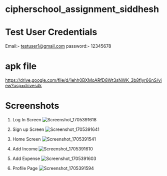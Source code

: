 # cipherschool_assignment_siddhesh

# Test User Credentials
Email:- testuser1@gmail.com
password:- 12345678

# apk file
https://drive.google.com/file/d/1ehh0BXMoARfD8Wt3sNWK_3b8fIyr66nS/view?usp=drivesdk

# Screenshots

1. Log In Screen
![Screenshot_1705391618](https://github.com/siddhesh12323/CipherSchools-Flutter-Assignment/assets/98269363/e0407c5f-a635-46a4-bb83-188c87c7a68d)

2. Sign up Screen
![Screenshot_1705391641](https://github.com/siddhesh12323/CipherSchools-Flutter-Assignment/assets/98269363/2056eb07-c43a-4d22-b7df-1981e0cdae20)

3. Home Screen
![Screenshot_1705391541](https://github.com/siddhesh12323/CipherSchools-Flutter-Assignment/assets/98269363/282c66c9-6c12-4f1f-9b36-992b806f4027)

4. Add Income
![Screenshot_1705391610](https://github.com/siddhesh12323/CipherSchools-Flutter-Assignment/assets/98269363/315ecfba-1e98-480c-91c8-d434f593a1ef)

5. Add Expense
![Screenshot_1705391603](https://github.com/siddhesh12323/CipherSchools-Flutter-Assignment/assets/98269363/24292d51-6f1d-4f3e-a296-ebb608e47df1)

6. Profile Page
![Screenshot_1705391594](https://github.com/siddhesh12323/CipherSchools-Flutter-Assignment/assets/98269363/b3f149c6-3090-41ed-84c9-0a95e2991de3)
